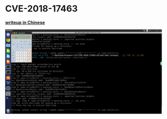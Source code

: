 # CVE-2018-17463

**[writeup in Chinese]([http://p4nda.top/2019/06/11/%C2%96CVE-2018-17463/](http://p4nda.top/2019/06/11/CVE-2018-17463/))**

![](./result.png)

